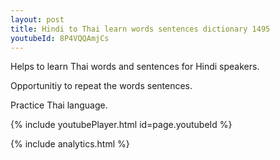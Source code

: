 ```yaml
---
layout: post
title: Hindi to Thai learn words sentences dictionary 1495 
youtubeId: 8P4VQQAmjCs
---
```

 
 
Helps to learn Thai words and sentences for Hindi speakers.

Opportunitiy to repeat the words sentences. 

Practice Thai language. 
 
{% include youtubePlayer.html id=page.youtubeId %}
 
 
{% include analytics.html %}